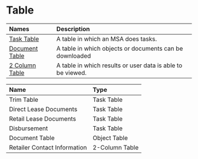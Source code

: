 # Table

| Names | Description |
| :--- | :--- |
| [Task Table](task-table.md) | A table in which an MSA does tasks.  |
| [Document Table](../../recipe/table-receipe/object-table-templates/archive.md) | A table in which objects or documents can be downloaded |
| [2 Column Table](contact-table.md) | A table in which results or user data is able to be viewed. |

| Name | Type |
| :--- | :--- |
| Trim Table | Task Table |
| Direct Lease Documents | Task Table |
| Retail Lease Documents | Task Table |
| Disbursement | Task Table |
| Document Table | Object Table |
| Retailer Contact Information | 2-Column Table |

### 





